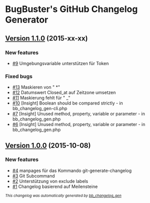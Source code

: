 # BugBuster's GitHub Changelog Generator

## [Version 1.1.0](https://github.com/BugBuster1701/bb_changelog_gen/issues?q=milestone%3A%22Version+1.1.0%22+is%3Aclosed) (2015-xx-xx)

### New features

- [\#9](https://github.com/BugBuster1701/bb_changelog_gen/issues/9) Umgebungsvariable unterstützen für Token

### Fixed bugs

- [\#13](https://github.com/BugBuster1701/bb_changelog_gen/issues/13) Maskieren von " \*"
- [\#12](https://github.com/BugBuster1701/bb_changelog_gen/issues/12) Datumswert Closed_at auf Zeitzone umsetzen
- [\#11](https://github.com/BugBuster1701/bb_changelog_gen/issues/11) Maskierung fehlt für " \_"
- [\#10](https://github.com/BugBuster1701/bb_changelog_gen/issues/10) [Insight] Boolean should be compared strictly - in bb_changelog_gen-cli.php
- [\#7](https://github.com/BugBuster1701/bb_changelog_gen/issues/7) [Insight] Unused method, property, variable or parameter - in bb_changelog_gen.php
- [\#6](https://github.com/BugBuster1701/bb_changelog_gen/issues/6) [Insight] Unused method, property, variable or parameter - in bb_changelog_gen.php

## [Version 1.0.0](https://github.com/BugBuster1701/bb_changelog_gen/issues?q=milestone%3A%22Version+1.0.0%22+is%3Aclosed) (2015-10-08)

### New features

- [\#4](https://github.com/BugBuster1701/bb_changelog_gen/issues/4) manpages für das Kommando git-generate-changelog
- [\#3](https://github.com/BugBuster1701/bb_changelog_gen/issues/3) Git Subcommand
- [\#2](https://github.com/BugBuster1701/bb_changelog_gen/issues/2) Unterstützung von exclude labels
- [\#1](https://github.com/BugBuster1701/bb_changelog_gen/issues/1) Changelog basierend auf Meilensteine



<sub>*This changelog was automatically generated by [bb_changelog_gen](https://github.com/BugBuster1701/bb_changelog_gen)*</sub>
